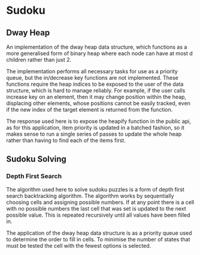 # Sudoku

## Dway Heap
An implementation of the dway heap data structure, which
functions as a more generalised form of binary heap where
each node can have at most d children rather than just 2.

The implementation performs all necessary tasks for use as
a priority queue, but the in/decrease key functions are not
implemented. These functions require the heap indices to be
exposed to the user of the data structure, which is hard to
manage reliably. For example, if the user calls increase key
on an element, then it may change position within the heap,
displacing other elements, whose positions cannot be easily
tracked, even if the new index of the target element is
returned from the function.

The response used here is to expose the heapify function in
the public api, as for this application, item priority is
updated in a batched fashion, so it makes sense to run a
single series of passes to update the whole heap rather than
having to find each of the items first.

## Sudoku Solving

### Depth First Search

The algorithm used here to solve sudoku puzzles is a form of
depth first search backtracking algorithm. The algorithm works
by sequentially choosing cells and assigning possible numbers.
If at any point there is a cell with no possible numbers the
last cell that was set is updated to the next possible value.
This is repeated recursively until all values have been filled in.

The application of the dway heap data structure is as a priority
queue used to determine the order to fill in cells. To minimise
the number of states that must be tested the cell with the fewest
options is selected.
